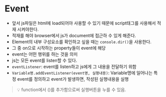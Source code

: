 # Event

- 앞서 js파일은 html에 load되어야 사용할 수 있기 때문에 script태그를 사용해서 적재 시켜야한다.
- 적재를 해야 browser에서 js가 document에 접근하 수 있게 해준다.
- Element의 내부 구성요소를 확인하고 싶을 때는 `console.dir()`을 사용한다.
- 그 중 on으로 시작하는 property들이 event에 해당
- event는 어떤 행위를 하는 것을 의미
- js는 모든 event를 listen할 수 있다.
- `eventListener`: event를 listen하고 js에게 그 내용을 전달하기 위함
- `Variable명.addEventListener(event명, 실행내용)`: Variable명에 일어나는 특정 event를 정의하고 event가 발생하면, 작성된 실행내용을 실행
> 💡 function에서 ()를 추가함으로써 실행버튼을 누를 수 있음.